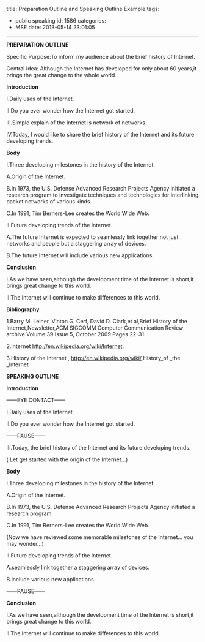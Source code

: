 title: Preparation Outline and Speaking Outline Example
tags:
  - public speaking
id: 1586
categories:
  - MSE
date: 2013-05-14 23:01:05
---

**PREPARATION OUTLINE**

Specific Purpose:To inform my audience about the brief history of Internet.

Central Idea: Although the Internet has developed for only about 60 years,it brings the great change to the whole world.

**Introduction**

I.Daily uses of the Internet.

II.Do you ever wonder how the Internet got started.

III.Simple explain of the Internet is network of networks.

IV.Today, I would like to share the brief history of the Internet and its future developing trends.

**Body**

I.Three developing milestones in the history of the Internet.

  A.Origin of the Internet.

  B.In 1973, the U.S. Defense Advanced Research Projects Agency initiated a research program to investigate techniques and technologies for interlinking packet networks of various kinds.

  C.In 1991, Tim Berners-Lee creates the World Wide Web.

II.Future developing trends of the Internet.

  A.The future Internet is expected to seamlessly link together not just networks and people but a staggering array of devices.

  B.The future Internet will include various new applications.

**Conclusion**

I.As we have seen,although the development time of the Internet is short,it brings great change to this world.

II.The Internet will continue to make differences to this world.

**Bibliography**

1.Barry M. Leiner, Vinton G. Cerf, David D. Clark,et al,Brief History of the Internet,Newsletter,ACM SIGCOMM Computer Communication Review archive Volume 39 Issue 5, October 2009 Pages 22-31.

2.Internet http://en.wikipedia.org/wiki/Internet.

3.History of the Internet , http://en.wikipedia.org/wiki/ History_of _the _Internet

**SPEAKING OUTLINE**

**Introduction**

——EYE CONTACT——

I.Daily uses of the Internet.

II.Do you ever wonder how the Internet got started.

——PAUSE——

III.Today, the brief history of the Internet and its future developing trends.

( Let get started with the origin of the Internet...)

**Body**

I.Three developing milestones in the history of the Internet.

  A.Origin of the Internet.

  B.In 1973, the U.S. Defense Advanced Research Projects Agency initiated a research program.

  C.In 1991, Tim Berners-Lee creates the World Wide Web.

(Now we have reviewed some memorable milestones of the Internet...
you may wonder...)

II.Future developing trends of the Internet.

  A.seamlessly link together a staggering array of devices.

  B.include various new applications.

——PAUSE——

**Conclusion**

I.As we have seen,although the development time of the Internet is short,it brings great change to this world.

II.The Internet will continue to make differences to this world.
